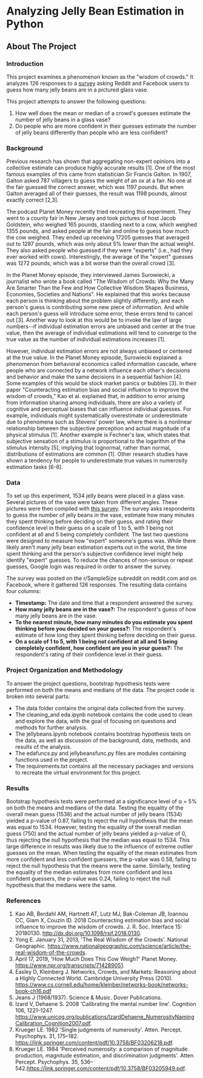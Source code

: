 # Analyzing Jelly Bean Estimation in Python

## About The Project

### Introduction

This project examines a phenomenon known as the "wisdom of crowds." It analyzes 126 responses to a [survey](https://forms.gle/nJrzYPWguhfQbg8x5) asking Reddit and Facebook users to guess how many jelly beans are in a pictured glass vase.

This project attempts to answer the following questions:

1. How well does the mean or median of a crowd's guesses estimate the number of jelly beans in a glass vase?
2. Do people who are more confident in their guesses estimate the number of jelly beans differently than people who are less confident?

### Background

Previous research has shown that aggregating non-expert opinions into a collective estimate can produce highly accurate results [1]. One of the most famous examples of this came from statistician Sir Francis Galton. In 1907, Galton asked 787 villagers to guess the weight of an ox at a fair. No one at the fair guessed the correct answer, which was 1197 pounds. But when Galton averaged all of their guesses, the result was 1198 pounds, almost exactly correct [2,3].

The podcast Planet Money recently tried recreating this experiment. They went to a county fair in New Jersey and took pictures of host Jacob Goldstein, who weighed 165 pounds, standing next to a cow, which weighed 1355 pounds, and asked people at the fair and online to guess how much the cow weighed. They ended up receiving 17205 guesses that averaged out to 1287 pounds, which was only about 5% lower than the actual weight. They also asked people who guessed if they were "experts" (i.e., had they ever worked with cows). Interestingly, the average of the "expert" guesses was 1272 pounds, which was a bit worse than the overall crowd [3].

In the Planet Money episode, they interviewed James Surowiecki, a journalist who wrote a book called "The Wisdom of Crowds: Why the Many Are Smarter Than the Few and How Collective Wisdom Shapes Business, Economies, Societies and Nations". He explained that this works because each person is thinking about the problem slightly differently, and each person's guess is contributing some new piece of information. And while each person's guess will introduce some error, these errors tend to cancel out [3]. Another way to look at this would be to invoke the law of large numbers--if individual estimation errors are unbiased and center at the true value, then the average of individual estimations will tend to converge to the true value as the number of individual estimations increases [1].

However, individual estimation errors are not always unbiased or centered at the true value. In the Planet Money episode, Surowiecki explained a phenomenon from behavioral economics called information cascade, where people who are connected by a network influence each other's decisions and behavior and make the same decisions in a sequential fashion [4]. Some examples of this would be stock market panics or bubbles [3]. In their paper "Counteracting estimation bias and social influence to improve the wisdom of crowds," Kao et al. explained that, in addition to error arising from information sharing among individuals, there are also a variety of cognitive and perceptual biases that can influence individual guesses. For example, individuals might systematically overestimate or underestimate due to phenomena such as Stevens' power law, where there is a nonlinear relationship between the subjective perception and actual magnitude of a physical stimulus [1]. Another example is Fechner's law, which states that subjective sensation of a stimulus is proportional to the logarithm of the stimulus intensity [5], implying that lognormal, rather than normal, distributions of estimations are common [1]. Other research studies have shown a tendency for people to underestimate true values in numerosity estimation tasks [6-8].

### Data

To set up this experiment, 1534 jelly beans were placed in a glass vase. Several pictures of the vase were taken from different angles. These pictures were then compiled with [this survey](https://forms.gle/g2E8YpA53uSoiXcv9). The survey asks respondents to guess the number of jelly beans in the vase, estimate how many minutes they spent thinking before deciding on their guess, and rating their confidence level in their guess on a scale of 1 to 5, with 1 being not confident at all and 5 being completely confident. The last two questions were designed to measure how "expert" someone's guess was. While there likely aren't many jelly bean estimation experts out in the world, the time spent thinking and the person's subjective confidence level might help identify "expert" guesses. To reduce the chances of non-serious or repeat guesses, Google login was required in order to answer the survey.

The survey was posted on the r/SampleSize subreddit on reddit.com and on Facebook, where it gathered 126 responses. The resulting data contains four columns:

* <b>Timestamp:</b> The date and time that a respondent answered the survey.
* <b>How many jelly beans are in the vase?:</b> The respondent's guess of how many jelly beans are in the vase.
* <b>To the nearest minute, how many minutes do you estimate you spent thinking before you decided on your guess?:</b> The respondent's estimate of how long they spent thinking before deciding on their guess.
* <b>On a scale of 1 to 5, with 1 being not confident at all and 5 being completely confident, how confident are you in your guess?:</b> The respondent's rating of their confidence level in their guess.

### Project Organization and Methodology

To answer the project questions, bootstrap hypothesis tests were performed on both the means and medians of the data. The project code is broken into several parts:

* The data folder contains the original data collected from the survey.
* The cleaning_and eda.ipynb notebook contains the code used to clean and explore the data, with the goal of focusing on questions and methods for further analysis.
* The jellybeans.ipynb notebook contains bootstrap hypothesis tests on the data, as well as discussion of the background, data, methods, and results of the analysis.
* The edafuncs.py and jellybeansfunc.py files are modules containing functions used in the project.
* The requirements.txt contains all the necessary packages and versions to recreate the virtual environment for this project.

### Results

Bootstrap hypothesis tests were performed at a significance level of α = 5% on both the means and medians of the data. Testing the equality of the overall mean guess (1538) and the actual number of jelly beans (1534) yielded a p-value of 0.87, failing to reject the null hypothesis that the mean was equal to 1534. However, testing the equality of the overall median guess (750) and the actual number of jelly beans yielded a p-value of 0, thus rejecting the null hypothesis that the median was equal to 1534. This large difference in results was likely due to the influence of extreme outlier guesses on the mean. When testing the equality of the mean estimates from more confident and less confident guessers, the p-value was 0.58, failing to reject the null hypothesis that the means were the same. Similarly, testing the equality of the median estimates from more confident and less confident guessers, the p-value was 0.24, failing to reject the null hypothesis that the medians were the same.

### References

1. Kao AB, Berdahl AM, Hartnett AT, Lutz MJ, Bak-Coleman JB, Ioannou CC, Giam X, Couzin ID. 2018 Counteracting estimation bias and social influence to improve the wisdom of crowds. J. R. Soc. Interface 15: 20180130. http://dx.doi.org/10.1098/rsif.2018.0130.
2. Yong E. January 31, 2013, 'The Real Wisdom of the Crowds'. National Geographic. https://www.nationalgeographic.com/science/article/the-real-wisdom-of-the-crowds.
3. April 17, 2019, 'How Much Does This Cow Weigh?' Planet Money. https://www.npr.org/transcripts/714289051.
4. Easley D, Kleinberg J. Networks, Crowds, and Markets: Reasoning about a Highly Connected World. Cambridge University Press (2010). https://www.cs.cornell.edu/home/kleinber/networks-book/networks-book-ch16.pdf
5. Jeans J (1968/1937). Science & Music. Dover Publications.
6. Izard V, Dehaene S. 2008 'Calibrating the mental number line'. Cognition 106, 1221–1247. https://www.unicog.org/publications/IzardDehaene_NumerosityNamingCalibration_Cognition2007.pdf.
7. Krueger LE. 1982 'Single judgments of numerosity'. Atten. Percept. Psychophys. 31, 175–182. https://link.springer.com/content/pdf/10.3758/BF03206218.pdf.
8. Krueger LE. 1984 'Perceived numerosity: a comparison of magnitude production, magnitude estimation, and discrimination judgments'. Atten. Percept. Psychophys. 35, 536–542.https://link.springer.com/content/pdf/10.3758/BF03205949.pdf.
